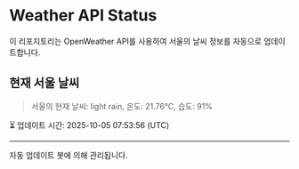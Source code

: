 
# Weather API Status

이 리포지토리는 OpenWeather API를 사용하여 서울의 날씨 정보를 자동으로 업데이트합니다.

## 현재 서울 날씨
> 서울의 현재 날씨: light rain, 온도: 21.76°C, 습도: 91%

⏳ 업데이트 시간: 2025-10-05 07:53:56 (UTC)

---
자동 업데이트 봇에 의해 관리됩니다.
